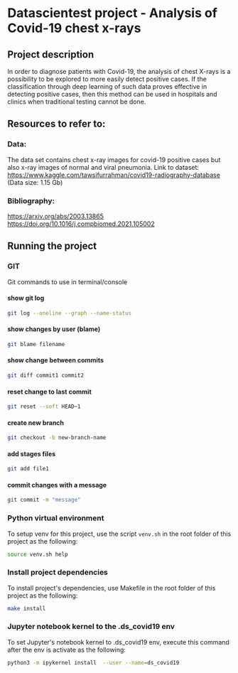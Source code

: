 # Datascientest project - Analysis of Covid-19 chest x-rays

## Project description

In order to diagnose patients with Covid-19, the analysis of chest X-rays is a possibility to be explored to more easily detect positive cases. If the classification through deep learning of such data proves effective in detecting positive cases, then this method can be used in hospitals and clinics when traditional testing cannot be done.

## Resources to refer to: 
### Data: 
The data set contains chest x-ray images for covid-19 positive cases but also x-ray images of normal and viral pneumonia. Link to dataset: https://www.kaggle.com/tawsifurrahman/covid19-radiography-database 
(Data size: 1.15 Gb)

### Bibliography:
https://arxiv.org/abs/2003.13865 
https://doi.org/10.1016/j.compbiomed.2021.105002

## Running the project
### GIT
Git commands to use in terminal/console
#### show git log
```bash
git log --oneline --graph --name-status
```
#### show changes by user (blame)
```bash
git blame filename
```
#### show change between commits
```bash
git diff commit1 commit2
```
#### reset change to last commit
```bash
git reset --soft HEAD~1
```
#### create new branch
```bash
git checkout -b new-branch-name
```
#### add stages files
```bash
git add file1
```
#### commit changes with a message
```bash
git commit -m "message"
```
### Python virtual environment
To setup venv for this project, use the script `venv.sh` in the root folder of this project as the following:
```bash
source venv.sh help
```
### Install project dependencies
To install project's dependencies, use Makefile in the root folder of this project as the following:
```bash
make install
```
### Jupyter notebook kernel to the .ds_covid19 env 
To set Jupyter's notebook kernel to .ds_covid19 env, execute this command after the env is activate as the following:
```bash
python3 -m ipykernel install  --user --name=ds_covid19 
```
